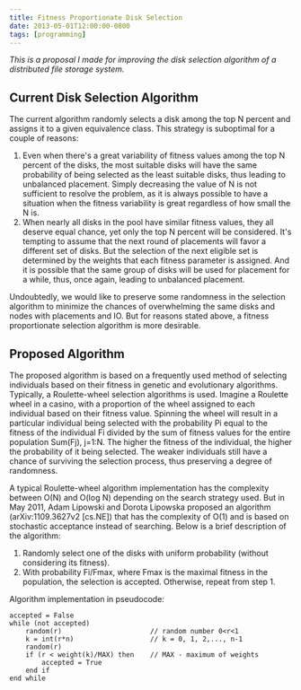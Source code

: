 ```yaml
---
title: Fitness Proportionate Disk Selection
date: 2013-05-01T12:00:00-0800
tags: [programming]
---
```

_This is a proposal I made for improving the disk selection algorithm of a distributed file storage system._

## Current Disk Selection Algorithm
The current algorithm randomly selects a disk among the top N percent and assigns it to a given equivalence class. This strategy is suboptimal for a couple of reasons:

1. Even when there's a great variability of fitness values among the top N percent of the disks, the most suitable disks will have the same probability of being selected as the least suitable disks, thus leading to unbalanced placement. Simply decreasing the value of N is not sufficient to resolve the problem, as it is always possible to have a situation when the fitness variability is great regardless of how small the N is.
2. When nearly all disks in the pool have similar fitness values, they all deserve equal chance, yet only the top N percent will be considered. It's tempting to assume that the next round of placements will favor a different set of disks. But the selection of the next eligible set is determined by the weights that each fitness parameter is assigned. And it is possible that the same group of disks will be used for placement for a while, thus, once again, leading to unbalanced placement. 

Undoubtedly, we would like to preserve some randomness in the selection algorithm to minimize the chances of overwhelming the same disks and nodes with placements and IO. But for reasons stated above, a fitness proportionate selection algorithm is more desirable.

## Proposed Algorithm
The proposed algorithm is based on a frequently used method of selecting individuals based on their fitness in genetic and evolutionary algorithms. Typically, a Roulette-wheel selection algorithms is used. Imagine a Roulette wheel in a casino, with a proportion of the wheel assigned to each individual based on their fitness value. Spinning the wheel will result in a particular individual being selected with the probability Pi equal to the fitness of the individual Fi divided by the sum of fitness values for the entire population Sum(Fj), j=1:N. The higher the fitness of the individual, the higher the probability of it being selected. The weaker individuals still have a chance of surviving the selection process, thus preserving a degree of randomness.

A typical Roulette-wheel algorithm implementation has the complexity between O(N) and O(log N) depending on the search strategy used. But in May 2011, Adam Lipowski and Dorota Lipowska proposed an algorithm (arXiv:1109.3627v2 [cs.NE]) that has the complexity of O(1) and is based on stochastic acceptance instead of searching. Below is a brief description of the algorithm:

1. Randomly select one of the disks with uniform probability (without considering its fitness).
2. With probability Fi/Fmax, where Fmax is the maximal fitness in the population, the selection is accepted. Otherwise, repeat from step 1.

Algorithm implementation in pseudocode:

	accepted = False
	while (not accepted)
	    random(r)                      // random number 0<r<1
	    k = int(r*n)                   // k = 0, 1, 2,..., n-1
	    random(r)
	    if (r < weight(k)/MAX) then    // MAX - maximum of weights
	        accepted = True
	    end if
	end while
